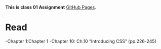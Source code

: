 **This is class 01 Assignment**
[GitHub Pages](https://gist.github.com/tapantriv/8c549b8120ea64de2aaa6cf9df0faec9/).

# Read
-Chapter 1:Chapter 1
-Chapter 10: Ch.10 “Introducing CSS” (pp.226-245)
